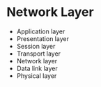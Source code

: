 # Network Layer

- Application layer
- Presentation layer
- Session layer
- Transport layer
- Network layer
- Data link layer
- Physical layer
